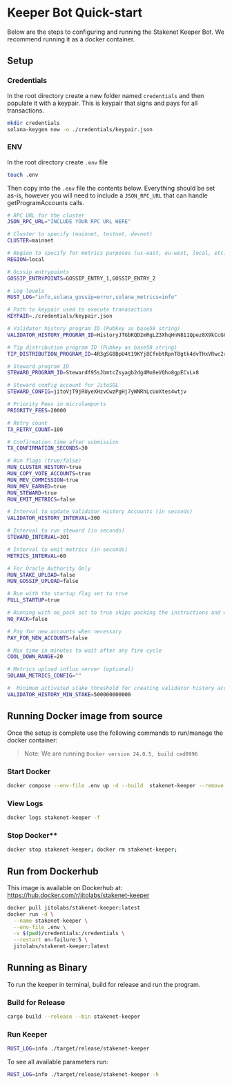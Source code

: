 # Keeper Bot Quick-start

Below are the steps to configuring and running the Stakenet Keeper Bot. We recommend running it as a docker container.

## Setup

### Credentials

In the root directory create a new folder named `credentials` and then populate it with a keypair. This is keypair that signs and pays for all transactions.

```bash
mkdir credentials
solana-keygen new -o ./credentials/keypair.json
```

### ENV

In the root directory create `.env` file

```bash
touch .env
```

Then copy into the `.env` file the contents below. Everything should be set as-is, however you will need to include a `JSON_RPC_URL` that can handle getProgramAccounts calls.

```bash
# RPC URL for the cluster
JSON_RPC_URL="INCLUDE YOUR RPC URL HERE"

# Cluster to specify (mainnet, testnet, devnet)
CLUSTER=mainnet

# Region to specify for metrics purposes (us-east, eu-west, local, etc.)
REGION=local

# Gossip entrypoints
GOSSIP_ENTRYPOINTS=GOSSIP_ENTRY_1,GOSSIP_ENTRY_2

# Log levels
RUST_LOG="info,solana_gossip=error,solana_metrics=info"

# Path to keypair used to execute tranasactions
KEYPAIR=./credentials/keypair.json

# Validator history program ID (Pubkey as base58 string)
VALIDATOR_HISTORY_PROGRAM_ID=HistoryJTGbKQD2mRgLZ3XhqHnN811Qpez8X9kCcGHoa

# Tip distribution program ID (Pubkey as base58 string)
TIP_DISTRIBUTION_PROGRAM_ID=4R3gSG8BpU4t19KYj8CfnbtRpnT8gtk4dvTHxVRwc2r7

# Steward program ID
STEWARD_PROGRAM_ID=Stewardf95sJbmtcZsyagb2dg4Mo8eVQho8gpECvLx8

# Steward config account for JitoSOL
STEWARD_CONFIG=jitoVjT9jRUyeXHzvCwzPgHj7yWNRhLcUoXtes4wtjv

# Priority Fees in microlamports
PRIORITY_FEES=20000

# Retry count
TX_RETRY_COUNT=100

# Confirmation time after submission
TX_CONFIRMATION_SECONDS=30

# Run flags (true/false)
RUN_CLUSTER_HISTORY=true
RUN_COPY_VOTE_ACCOUNTS=true
RUN_MEV_COMMISSION=true
RUN_MEV_EARNED=true
RUN_STEWARD=true
RUN_EMIT_METRICS=false

# Interval to update Validator History Accounts (in seconds)
VALIDATOR_HISTORY_INTERVAL=300

# Interval to run steward (in seconds)
STEWARD_INTERVAL=301

# Interval to emit metrics (in seconds)
METRICS_INTERVAL=60

# For Oracle Authority Only
RUN_STAKE_UPLOAD=false
RUN_GOSSIP_UPLOAD=false

# Run with the startup flag set to true
FULL_STARTUP=true

# Running with no_pack set to true skips packing the instructions and will cost more
NO_PACK=false

# Pay for new accounts when necessary
PAY_FOR_NEW_ACCOUNTS=false

# Max time in minutes to wait after any fire cycle
COOL_DOWN_RANGE=20

# Metrics upload influx server (optional)
SOLANA_METRICS_CONFIG=""

#  Minimum activated stake threshold for creating validator history accounts (in lamports)
VALIDATOR_HISTORY_MIN_STAKE=500000000000
```

## Running Docker image from source

Once the setup is complete use the following commands to run/manage the docker container:

> Note: We are running `Docker version 24.0.5, build ced0996`

### Start Docker

```bash
docker compose --env-file .env up -d --build  stakenet-keeper --remove-orphans
```

### View Logs

```bash
docker logs stakenet-keeper -f
```

### Stop Docker\*\*

```bash
docker stop stakenet-keeper; docker rm stakenet-keeper;
```

## Run from Dockerhub

This image is available on Dockerhub at: https://hub.docker.com/r/jitolabs/stakenet-keeper

```bash
docker pull jitolabs/stakenet-keeper:latest
docker run -d \
  --name stakenet-keeper \
  --env-file .env \
  -v $(pwd)/credentials:/credentials \
  --restart on-failure:5 \
  jitolabs/stakenet-keeper:latest
```

## Running as Binary

To run the keeper in terminal, build for release and run the program.

### Build for Release

```bash
cargo build --release --bin stakenet-keeper
```

### Run Keeper

```bash
RUST_LOG=info ./target/release/stakenet-keeper
```

To see all available parameters run:

```bash
RUST_LOG=info ./target/release/stakenet-keeper -h
```
